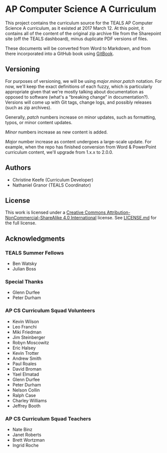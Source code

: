 AP Computer Science A Curriculum
====================================================================================================

This project contains the curriculum source for the TEALS AP Computer Science A curriculum, as it
existed at 2017 March 12. At this point, it contains all of the content of the original zip archive
file from the Sharepoint site (off the TEALS dashboard), minus duplicate PDF versions of files.

These documents will be converted from Word to Markdown, and from there incorporated into a GitHub
book using [GitBook].


Versioning
----------
For purposes of versioning, we will be using _major_._minor_._patch_ notation. For now, we'll keep
the exact definitions of each fuzzy, which is particularly appropriate given that we're mostly
talking about documentation as opposed to software (what's a “breaking change” in documentation?).
Versions will come up with Git tags, change logs, and possibly releases (such as zip archives).

Generally, _patch_ numbers increase on minor updates, such as formatting, typos, or minor content
updates.

_Minor_ numbers increase as new content is added.

_Major_ number increase as content undergoes a large-scale update. For example, when the repo has
finished conversion from Word & PowerPoint curriculum content, we'll upgrade from 1.x.x to 2.0.0.


Authors
-------
- Christine Keefe (Curriculum Developer)
- Nathaniel Granor (TEALS Coordinator)


License
-------
This work is licensed under a
[Creative Commons Attribution-NonCommercial-ShareAlike 4.0 International] license. See [LICENSE.md]
for the full license.


Acknowledgments
---------------
### TEALS Summer Fellows
- Ben Watsky
- Julian Boss

### Special Thanks
- Glenn Durfee
- Peter Durham

### AP CS Curriculum Squad Volunteers
- Kevin Wilson
- Leo Franchi
- Miki Friedman
- Jim Steinberger
- Robyn Moscowitz
- Eric Halsey
- Kevin Trotter
- Andrew Smith
- Paul Roales
- David Broman
- Yael Elmatad
- Glenn Durfee
- Peter Durham
- Nelson Collin
- Ralph Case
- Charley Williams
- Jeffrey Booth

### AP CS Curriculum Squad Teachers
- Nate Binz
- Janet Roberts
- Brett Wortzman
- Ingrid Roche



[Creative Commons Attribution-NonCommercial-ShareAlike 4.0 International]: https://creativecommons.org/licenses/by-nc-sa/4.0/
[GitBook]:    https://www.gitbook.com
[LICENSE.md]: LICENSE.md
